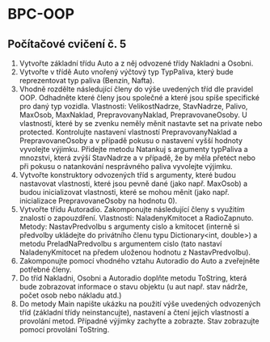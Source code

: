 # BPC-OOP

## Počítačové cvičení č. 5

1. Vytvořte základní třídu Auto a z něj odvozené třídy Nakladni a Osobni.
2. Vytvořte v třídě Auto vnořený výčtový typ TypPaliva, který bude reprezentovat typ paliva (Benzin, Nafta).
3. Vhodně rozdělte následující členy do výše uvedených tříd dle pravidel OOP. Odhadněte které členy jsou společné a které jsou spíše specifické pro daný typ vozidla. Vlastnosti: VelikostNadrze, StavNadrze, Palivo, MaxOsob, MaxNaklad, PrepravovanyNaklad, PrepravovaneOsoby. U vlastností, které by se zvenku neměly měnit nastavte set na private nebo protected. Kontrolujte nastavení vlastností PrepravovanyNaklad a PrepravovaneOsoby a v případě pokusu o nastavení vyšší hodnoty vyvolejte výjimku. Přidejte metodu Natankuj s argumenty typPaliva a mnozstvi, která zvýší StavNadrze a v případě, že by měla přetéct nebo při pokusu o natankování nesprávného paliva vyvolejte výjimku.
4. Vytvořte konstruktory odvozených tříd s argumenty, které budou nastavovat vlastnosti, které jsou pevně dané (jako např. MaxOsob) a budou inicializovat vlastnosti, které se mohou měnit (jako např. inicializace PrepravovaneOsoby na hodnotu 0).
5. Vytvořte třídu Autoradio. Zakomponujte následující členy s využitím znalostí o zapouzdření. Vlastnosti: NaladenyKmitocet a RadioZapnuto. Metody: NastavPredvolbu s argumenty cislo a kmitocet (interně si předvolby ukládejte do privátního členu typu Dictionary<int, double>) a metodu PreladNaPredvolbu s argumentem cislo (tato nastaví NaladenyKmitocet na
předem uloženou hodnotu z NastavPredvolbu).
6. Zakomponujte pomocí vhodného vztahu Autoradio do Auto a zveřejněte potřebné členy.
7. Do tříd Nakladni, Osobni a Autoradio doplňte metodu ToString, která bude zobrazovat informace o stavu objektu (u aut např. stav nádrže, počet osob nebo nákladu atd.)
8. Do metody Main napište ukázku na použití výše uvedených odvozených tříd (základní třídy neinstancujte), nastavení a čtení jejich vlastností a provolání metod. Případné výjimky zachyťte a zobrazte. Stav zobrazujte pomocí provolání ToString.